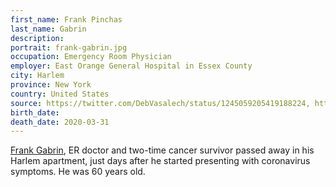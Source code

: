 ```yaml
---
first_name: Frank Pinchas
last_name: Gabrin
description: 
portrait: frank-gabrin.jpg
occupation: Emergency Room Physician
employer: East Orange General Hospital in Essex County
city: Harlem
province: New York
country: United States
source: https://twitter.com/DebVasalech/status/1245059205419188224, https://nypost.com/2020/04/01/new-jersey-doctor-dies-days-after-showing-coronavirus-symptoms/, https://www.nj.com/coronavirus/2020/04/nj-er-doctor-who-twice-survived-cancer-dies-a-week-after-developing-coronavirus-symptoms.html
birth_date: 
death_date: 2020-03-31
---
```


[Frank Gabrin](https://twitter.com/DrFrankGabrin), ER doctor and two-time cancer survivor passed away in his Harlem apartment, just days after he started presenting with coronavirus symptoms. He was 60 years old.